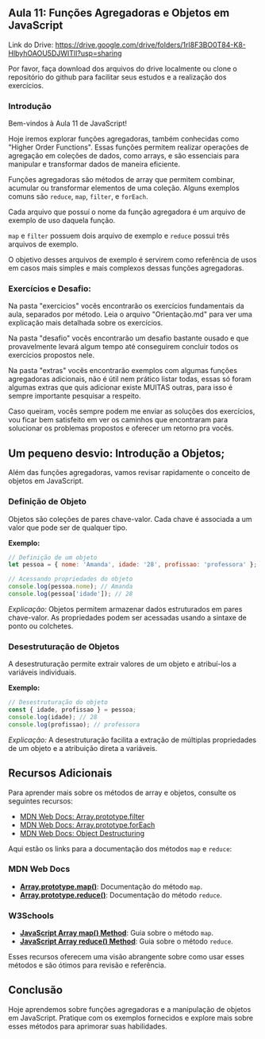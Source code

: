 ## Aula 11: Funções Agregadoras e Objetos em JavaScript

Link do Drive: https://drive.google.com/drive/folders/1rI8F3BO0T84-K8-HlbyhOAOU5DJWITlI?usp=sharing

Por favor, faça download dos arquivos do drive localmente ou clone o repositório do github para facilitar seus estudos e a realização dos exercícios.

### Introdução

Bem-vindos à Aula 11 de JavaScript!

Hoje iremos explorar funções agregadoras, também conhecidas como "Higher Order Functions". Essas funções permitem realizar operações de agregação em coleções de dados, como arrays, e são essenciais para manipular e transformar dados de maneira eficiente.

Funções agregadoras são métodos de array que permitem combinar, acumular ou transformar elementos de uma coleção. Alguns exemplos comuns são `reduce`, `map`, `filter`, e `forEach`.

Cada arquivo que possuí o nome da função agregadora é um arquivo de exemplo de uso daquela função.

`map` e `filter` possuem dois arquivo de exemplo e `reduce` possui três arquivos de exemplo.

O objetivo desses arquivos de exemplo é servirem como referência de usos em casos mais simples e mais complexos dessas funções agregadoras.


### Exercícios e Desafio:

Na pasta "exercicios" vocês encontrarão os exercícios fundamentais da aula, separados por método.
Leia o arquivo "Orientação.md" para ver uma explicação mais detalhada sobre os exercícios.

Na pasta "desafio" vocês encontrarão um desafio bastante ousado e que provavelmente levará algum tempo até conseguirem concluir todos os exercícios propostos nele.

Na pasta "extras" vocês encontrarão exemplos com algumas funções agregadoras adicionais, não é útil nem prático listar todas, essas só foram algumas extras que quis adicionar existe MUITAS outras, para isso é sempre importante pesquisar a respeito.

Caso queiram, vocês sempre podem me enviar as soluções dos exercícios, vou ficar bem satisfeito em ver os caminhos que encontraram para solucionar os problemas propostos e oferecer um retorno pra vocês.


## Um pequeno desvio: Introdução a Objetos;

Além das funções agregadoras, vamos revisar rapidamente o conceito de objetos em JavaScript.

### Definição de Objeto

Objetos são coleções de pares chave-valor. Cada chave é associada a um valor que pode ser de qualquer tipo.

**Exemplo:**

```javascript
// Definição de um objeto
let pessoa = { nome: 'Amanda', idade: '28', profissao: 'professora' };

// Acessando propriedades do objeto
console.log(pessoa.nome); // Amanda
console.log(pessoa['idade']); // 28
```

*Explicação:* Objetos permitem armazenar dados estruturados em pares chave-valor. As propriedades podem ser acessadas usando a sintaxe de ponto ou colchetes.

### Desestruturação de Objetos

A desestruturação permite extrair valores de um objeto e atribuí-los a variáveis individuais.

**Exemplo:**

```javascript
// Desestruturação do objeto
const { idade, profissao } = pessoa;
console.log(idade); // 28
console.log(profissao); // professora
```

*Explicação:* A desestruturação facilita a extração de múltiplas propriedades de um objeto e a atribuição direta a variáveis.

## Recursos Adicionais

Para aprender mais sobre os métodos de array e objetos, consulte os seguintes recursos:

- [MDN Web Docs: Array.prototype.filter](https://developer.mozilla.org/en-US/docs/Web/JavaScript/Reference/Global_Objects/Array/filter)
- [MDN Web Docs: Array.prototype.forEach](https://developer.mozilla.org/en-US/docs/Web/JavaScript/Reference/Global_Objects/Array/forEach)
- [MDN Web Docs: Object Destructuring](https://developer.mozilla.org/en-US/docs/Web/JavaScript/Reference/Operators/Destructuring_assignment)



Aqui estão os links para a documentação dos métodos `map` e `reduce`:

### MDN Web Docs

- **[Array.prototype.map()](https://developer.mozilla.org/en-US/docs/Web/JavaScript/Reference/Global_Objects/Array/map)**: Documentação do método `map`.
- **[Array.prototype.reduce()](https://developer.mozilla.org/en-US/docs/Web/JavaScript/Reference/Global_Objects/Array/reduce)**: Documentação do método `reduce`.

### W3Schools

- **[JavaScript Array map() Method](https://www.w3schools.com/js/js_array_map.asp)**: Guia sobre o método `map`.
- **[JavaScript Array reduce() Method](https://www.w3schools.com/js/js_array_reduce.asp)**: Guia sobre o método `reduce`.

Esses recursos oferecem uma visão abrangente sobre como usar esses métodos e são ótimos para revisão e referência.

## Conclusão

Hoje aprendemos sobre funções agregadoras e a manipulação de objetos em JavaScript. Pratique com os exemplos fornecidos e explore mais sobre esses métodos para aprimorar suas habilidades.

